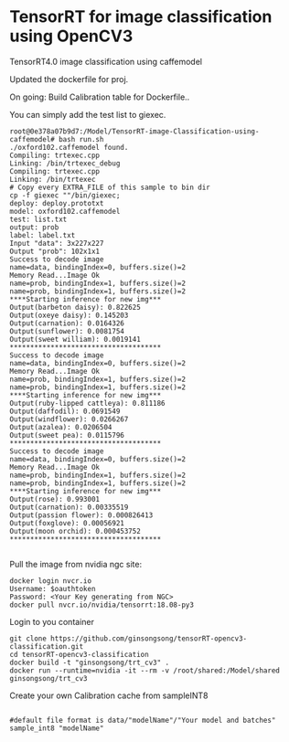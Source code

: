 # TensorRT for image classification using OpenCV3
TensorRT4.0 image classification using caffemodel


Updated the dockerfile for proj.

On going: Build Calibration table for Dockerfile..


You can simply add the test list to giexec.
```
root@0e378a07b9d7:/Model/TensorRT-image-Classification-using-caffemodel# bash run.sh
./oxford102.caffemodel found.
Compiling: trtexec.cpp
Linking: /bin/trtexec_debug
Compiling: trtexec.cpp
Linking: /bin/trtexec
# Copy every EXTRA_FILE of this sample to bin dir
cp -f giexec ""/bin/giexec;
deploy: deploy.prototxt
model: oxford102.caffemodel
test: list.txt
output: prob
label: label.txt
Input "data": 3x227x227
Output "prob": 102x1x1
Success to decode image
name=data, bindingIndex=0, buffers.size()=2
Memory Read...Image Ok
name=prob, bindingIndex=1, buffers.size()=2
name=prob, bindingIndex=1, buffers.size()=2
****Starting inference for new img***
Output(barbeton daisy): 0.822625
Output(oxeye daisy): 0.145203
Output(carnation): 0.0164326
Output(sunflower): 0.0081754
Output(sweet william): 0.0019141
*************************************
Success to decode image
name=data, bindingIndex=0, buffers.size()=2
Memory Read...Image Ok
name=prob, bindingIndex=1, buffers.size()=2
name=prob, bindingIndex=1, buffers.size()=2
****Starting inference for new img***
Output(ruby-lipped cattleya): 0.811186
Output(daffodil): 0.0691549
Output(windflower): 0.0266267
Output(azalea): 0.0206504
Output(sweet pea): 0.0115796
*************************************
Success to decode image
name=data, bindingIndex=0, buffers.size()=2
Memory Read...Image Ok
name=prob, bindingIndex=1, buffers.size()=2
name=prob, bindingIndex=1, buffers.size()=2
****Starting inference for new img***
Output(rose): 0.993001
Output(carnation): 0.00335519
Output(passion flower): 0.000826413
Output(foxglove): 0.00056921
Output(moon orchid): 0.000453752
*************************************


```




Pull the image from nvidia ngc site:
```
docker login nvcr.io
Username: $oauthtoken
Password: <Your Key generating from NGC>
docker pull nvcr.io/nvidia/tensorrt:18.08-py3
```
Login to you container
```
git clone https://github.com/ginsongsong/tensorRT-opencv3-classification.git
cd tensorRT-opencv3-classification
docker build -t "ginsongsong/trt_cv3" .
docker run --runtime=nvidia -it --rm -v /root/shared:/Model/shared ginsongsong/trt_cv3
```

Create your own Calibration cache from sampleINT8
```

#default file format is data/"modelName"/"Your model and batches"
sample_int8 "modelName"


```

